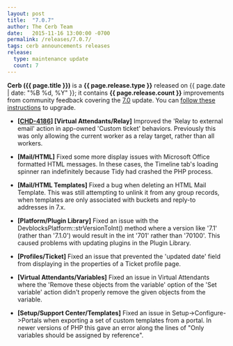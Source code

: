 ```yaml
---
layout: post
title:  "7.0.7"
author: The Cerb Team
date:   2015-11-16 13:00:00 -0700
permalink: /releases/7.0.7/
tags: cerb announcements releases
release:
  type: maintenance update
  count: 7
---
```


**Cerb ({{ page.title }})** is a **{{ page.release.type }}** released on {{ page.date | date: "%B %d, %Y" }}; it contains **{{ page.release.count }}** improvements from community feedback covering the [7.0](/releases/7.0/) update. You can [follow these instructions](/docs/upgrading/) to upgrade.

* **[[CHD-4186](http://wgmdev.atlassian.net/browse/CHD-4186)] [Virtual Attendants/Relay]** Improved the 'Relay to external email' action in app-owned 'Custom ticket' behaviors. Previously this was only allowing the current worker as a relay target, rather than all workers.

* **[Mail/HTML]** Fixed some more display issues with Microsoft Office formatted HTML messages. In these cases, the Timeline tab's loading spinner ran indefinitely because Tidy had crashed the PHP process.

* **[Mail/HTML Templates]** Fixed a bug when deleting an HTML Mail Template. This was still attempting to unlink it from any group records, when templates are only associated with buckets and reply-to addresses in 7.x.

* **[Platform/Plugin Library]** Fixed an issue with the DevblocksPlatform::strVersionToInt() method where a version like '7.1' (rather than '7.1.0') would result in the int '701' rather than '70100'. This caused problems with updating plugins in the Plugin Library.

* **[Profiles/Ticket]** Fixed an issue that prevented the 'updated date' field from displaying in the properties of a Ticket profile page.

* **[Virtual Attendants/Variables]** Fixed an issue in Virtual Attendants where the 'Remove these objects from the variable' option of the 'Set variable' action didn't properly remove the given objects from the variable.

* **[Setup/Support Center/Templates]** Fixed an issue in Setup->Configure->Portals when exporting a set of custom templates from a portal. In newer versions of PHP this gave an error along the lines of "Only variables should be assigned by reference".